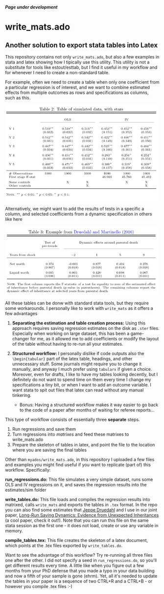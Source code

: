 ***Page under development***

# write_mats.ado 
## Another solution to export stata tables into Latex

This repository contains not only ``write_mats.ado``, but also a few examples in stata and latex showing how I tipically use this utility. This utility is not a substitute for tools like estout/esttab, but I find it useful in my workflow and for whenever I need to create a non-standard table. 

For example, often we need to create a table when only one coefficient from a particular regression is of interest, and we want to combine estimated effects from multiple outcomes as rows and specifications as columns, such as this.

![alt text](https://github.com/alemartinello/write_mats/blob/master/images/table_multiple_specs.png "Table with multiple specifications")

Alternatively, we might want to add the results of tests in a specific a column, and selected coefficients from a dynamic specification in others like here

![alt text](https://github.com/alemartinello/write_mats/blob/master/images/table_with_test.PNG "Table with multiple specifications")

All these tables can be donw with standard stata tools, but they require some workarounds. I personally like to work with ``write_mats`` as it offers a few advantages

1. **Separating the estimation and table creation process:** Using this approach requires saving regression estimates on the disk as ``.ster`` files. Especially when working on large dataset, this has been a game-changer for me, as it allowed me to add coefficients or modify the layout of the table without having to re-run all your estimates.

2. **Structured workflow:** I personally dislike if code outputs also the ``\begin{tabular}`` part of the latex table, headings, and other unnecessary stuff. Some journals might require you to change it manually, and anyway I much prefer using ``tabularx`` if given a choice. Moreover, even for drafts, I like to have my tables looking decently, but I definitely do not want to spend time on them every time I change my specifications a tiny bit, or when I want to add an outcome variable. I want stata to spit out files that latex can read without any manual tinkering.
    * Bonus: Having a structured workflow makes it way easier to go back to the code of a paper after months of waiting for referee reports...

This type of workflow consists of essentially three **separate** steps.
1. Run regressions and save them
2. Turn regressions into *matrixes* and feed these matrixes to write_mats.ado
3. Prepare the skeleton of tables in latex, and point the file to the location where you are saving the final tables

Other than ``myados/write_mats.ado``, in this repository I uploaded a few files and examples you might find useful if you want to replicate (part of) this workflow. Specifically:

**run_regressions.do:** This file simulates a very simple dataset, runs some OLS and IV regressions on it, and saves the regression results into the estimates/sim folder

**write_tables.do:** This file loads and compiles the regression results into matrixed, calls ``write_mats`` and exports the tables in ``.tex`` format. In the repo you can also find some estimates that [Jeppe Druedahl](http://web.econ.ku.dk/druedahl/) and I use in our joint paper, [Long-Run Saving Dynamics: Evidence from Unexpected Inheritances](https://swopec.hhs.se/lunewp/abs/lunewp2016_007.htm) (a cool paper, check it out!). Note that you can run this file on the same stata session as the first one - it does not load, create or use any variable in memory.

**compile_tables.tex:** This file creates the skeleton of a latex document, which points at the .tex files exported by ``write_tables.do``. 

Want to see the advantage of this workflow? Try re-running all three files one after the other. I did not specify a seed in ``run_regressions.do``, so you'll get different results every time. A little like when you figure out a few months from your PhD defense that you made a typo in your data building and now a fifth of your sample is gone (ehrm).  Yet, all it's needed to update the tables in your paper is a sequence of two CTRL+R and a CTRL+B - or however you compile .tex files :-) 
